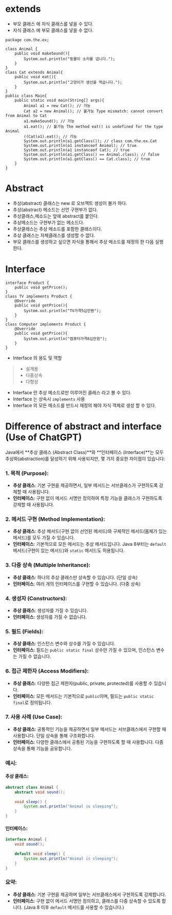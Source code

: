 # extends
- 부모 클래스 에 자식 클래스를 넣을 수 있다.
- 자식 클래스 에 부모 클래스를 넣을 수 없다.
```
package com.the.ex;

class Animal {
    public void makeSound(){
        System.out.println("동물이 소리를 냅니다.");
    }
}
class Cat extends Animal{
    public void eat(){
        System.out.println("고양이가 생선을 먹습니다.");
    }
}
public class Main{
    public static void main(String[] args){
        Animal a1 = new Cat(); // 가능
        Cat a2 = new Animal(); // 불가능 Type mismatch: cannot convert from Animal to Cat
        a1.makeSound(); // 가능
        a1.eat(); // 불가능 The method eat() is undefined for the type Animal
        ((Cat)a1).eat(); // 가능
		System.out.println(a1.getClass()); // class com.the.ex.Cat
        System.out.println(a1 instanceof Animal); // true
        System.out.println(a1 instanceof Cat); // true
        System.out.println(a1.getClass() == Animal.class); // false
        System.out.println(a1.getClass() == Cat.class); // true
    }
}
```
# Abstract
- 추상(abstract) 클래스는 new 로 오브젝트 생성이 불가 하다.
- 추상(abstract) 메소드는 선언 구현부가 없다.
- 추상클래스,메소드는 앞에 abstract를 붙인다.
- 추상메소드는 구현부가 없는 메소드다.
- 추상클래스는 추상 메소드를 포함한 클래스이다.
- 추상 클래스는 자체클래스를 생성할 수 없다.
- 부모 클래스를 생성하고 싶으면 자식을 통해서 추상 메소드를 재정의 한 다음 실행한다.

# Interface
```
interface Product {
    public void getPrice();
}
class TV implements Product {
    @Override
    public void getPrice(){
        System.out.println("TV가격5십만뤈");
    }
}
class Computer implements Product {
    @Override
    public void getPrice(){
        System.out.println("컴퓨터가격6십만원");
    }
}
```
- Interface 의 용도 및 역할
> - 설계용
> - 다중상속
> - 다형성
- Interface 란 추상 메소드로만 이루어진 클래스 라고 볼 수 있다.
- Interface 는 상속시 `implements` 사용
- Interface 의 모든 메소드를 반드시 재정의 해야 자식 객체로 생성 할 수 있다.

# Difference of abstract and interface (Use of ChatGPT)
Java에서 **추상 클래스 (Abstract Class)**와 **인터페이스 (Interface)**는 모두 추상화(abstraction)를 달성하기 위해 사용되지만, 몇 가지 중요한 차이점이 있습니다:

### 1. **목적 (Purpose)**:
   - **추상 클래스**: 기본 구현을 제공하면서, 일부 메서드는 서브클래스가 구현하도록 강제할 때 사용됩니다.
   - **인터페이스**: 구현 없이 메서드 서명만 정의하여 특정 기능을 클래스가 구현하도록 강제할 때 사용됩니다.

### 2. **메서드 구현 (Method Implementation)**:
   - **추상 클래스**: 추상 메서드(구현 없이 선언된 메서드)와 구체적인 메서드(몸체가 있는 메서드)를 모두 가질 수 있습니다.
   - **인터페이스**: 기본적으로 모든 메서드는 추상 메서드입니다. Java 8부터는 `default` 메서드(구현이 있는 메서드)와 `static` 메서드도 허용됩니다.

### 3. **다중 상속 (Multiple Inheritance)**:
   - **추상 클래스**: 하나의 추상 클래스만 상속할 수 있습니다. (단일 상속)
   - **인터페이스**: 여러 개의 인터페이스를 구현할 수 있습니다. (다중 상속)

### 4. **생성자 (Constructors)**:
   - **추상 클래스**: 생성자를 가질 수 있습니다.
   - **인터페이스**: 생성자를 가질 수 없습니다.

### 5. **필드 (Fields)**:
   - **추상 클래스**: 인스턴스 변수와 상수를 가질 수 있습니다.
   - **인터페이스**: 필드는 `public static final` 상수만 가질 수 있으며, 인스턴스 변수는 가질 수 없습니다.

### 6. **접근 제한자 (Access Modifiers)**:
   - **추상 클래스**: 다양한 접근 제한자(public, private, protected)를 사용할 수 있습니다.
   - **인터페이스**: 모든 메서드는 기본적으로 `public`이며, 필드는 `public static final`로 정의됩니다.

### 7. **사용 사례 (Use Case)**:
   - **추상 클래스**: 공통적인 기능을 제공하면서 일부 메서드는 서브클래스에서 구현할 때 사용합니다. 단일 상속을 통해 구조화합니다.
   - **인터페이스**: 다양한 클래스에서 공통된 기능을 구현하도록 할 때 사용합니다. 다중 상속을 통해 기능을 공유합니다.

### 예시:

#### 추상 클래스:
```java
abstract class Animal {
    abstract void sound();
    
    void sleep() {
        System.out.println("Animal is sleeping");
    }
}
```

#### 인터페이스:
```java
interface Animal {
    void sound();
    
    default void sleep() {
        System.out.println("Animal is sleeping");
    }
}
```

### 요약:
- **추상 클래스**: 기본 구현을 제공하며 일부는 서브클래스에서 구현하도록 강제합니다.
- **인터페이스**: 구현 없이 메서드 서명만 정의하고, 클래스를 다중 상속할 수 있도록 합니다. (Java 8 이후 `default` 메서드를 사용할 수 있습니다.)
